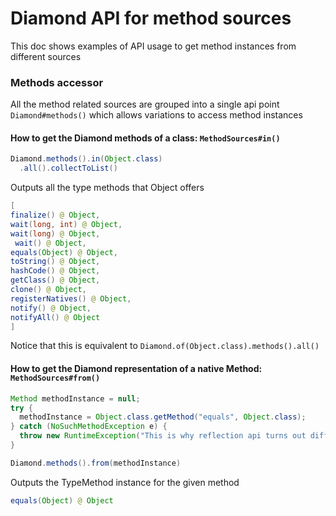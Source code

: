 # Diamond API for method sources
This doc shows examples of API usage to get method instances from different sources

### Methods accessor
All the method related sources are grouped into a single api point
`Diamond#methods()` which allows variations to access method instances

#### How to get the Diamond methods of a class: `MethodSources#in()`
```java
Diamond.methods().in(Object.class)
  .all().collectToList()
```
Outputs all the type methods that Object offers
```java
[
finalize() @ Object, 
wait(long, int) @ Object, 
wait(long) @ Object,
 wait() @ Object, 
equals(Object) @ Object, 
toString() @ Object, 
hashCode() @ Object, 
getClass() @ Object, 
clone() @ Object, 
registerNatives() @ Object, 
notify() @ Object, 
notifyAll() @ Object
]
```
Notice that this is equivalent to `Diamond.of(Object.class).methods().all()`

#### How to get the Diamond representation of a native Method: `MethodSources#from()`
```java
Method methodInstance = null;
try {
  methodInstance = Object.class.getMethod("equals", Object.class);
} catch (NoSuchMethodException e) {
  throw new RuntimeException("This is why reflection api turns out difficult to use", e);
}

Diamond.methods().from(methodInstance)
```
Outputs the TypeMethod instance for the given method
```java
equals(Object) @ Object
```
